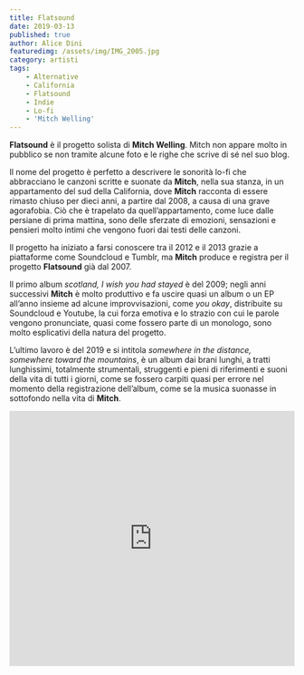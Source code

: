 ```yaml
---
title: Flatsound
date: 2019-03-13
published: true
author: Alice Dini
featuredimg: /assets/img/IMG_2005.jpg
category: artisti
tags:
    - Alternative
    - California
    - Flatsound
    - Indie
    - Lo-fi
    - 'Mitch Welling'
---
```

**Flatsound** è il progetto solista di **Mitch Welling**. Mitch non appare molto in pubblico se non tramite alcune foto e le righe che scrive di sé nel suo blog.

Il nome del progetto è perfetto a descrivere le sonorità lo-fi che abbracciano le canzoni scritte e suonate da **Mitch**, nella sua stanza, in un appartamento del sud della California, dove **Mitch** racconta di essere rimasto chiuso per dieci anni, a partire dal 2008, a causa di una grave agorafobia. Ciò che è trapelato da quell’appartamento, come luce dalle persiane di prima mattina, sono delle sferzate di emozioni, sensazioni e pensieri molto intimi che vengono fuori dai testi delle canzoni.

Il progetto ha iniziato a farsi conoscere tra il 2012 e il 2013 grazie a piattaforme come Soundcloud e Tumblr, ma **Mitch** produce e registra per il progetto **Flatsound** già dal 2007.

Il primo album *scotland, I wish you had stayed* è del 2009; negli anni successivi **Mitch** è molto produttivo e fa uscire quasi un album o un EP all’anno insieme ad alcune improvvisazioni, come *you okay*, distribuite su Soundcloud e Youtube, la cui forza emotiva e lo strazio con cui le parole vengono pronunciate, quasi come fossero parte di un monologo, sono molto esplicativi della natura del progetto.

L’ultimo lavoro è del 2019 e si intitola *somewhere in the distance, somewhere toward the mountains*, è un album dai brani lunghi, a tratti lunghissimi, totalmente strumentali, struggenti e pieni di riferimenti e suoni della vita di tutti i giorni, come se fossero carpiti quasi per errore nel momento della registrazione dell’album, come se la musica suonasse in sottofondo nella vita di **Mitch**.

<iframe frameborder="no" height="450" scrolling="no" src="http://w.soundcloud.com/player/?url=http%3A//api.soundcloud.com/playlists/728023935&color=%23000000&auto_play=false&hide_related=false&show_comments=true&show_user=true&show_reposts=false&show_teaser=true&visual=true" width="100%"></iframe>
